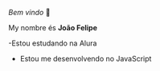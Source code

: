   _Bem vindo_ 🥇

My nombre és **João Felipe**

-Estou estudando na Alura

- Estou me desenvolvendo no JavaScript
